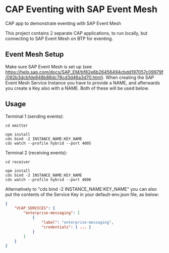 # CAP Eventing with SAP Event Mesh
CAP app to demonstrate eventing with SAP Event Mesh

This project contains 2 separate CAP applications, to run locally, but connecting to SAP Event Mesh on BTP for eventing.

## Event Mesh Setup
Make sure SAP Event Mesh is set up (see https://help.sap.com/docs/SAP_EM/bf82e6b26456494cbdd197057c09979f/082b3dcbfde848b88dc78cd3d46a3d70.html).
When creating the SAP Event Mesh Service Instance you have to provide a NAME, and afterwards you create a Key also with a NAME. Both of these will be used below.


## Usage

Terminal 1 (sending events):
```
cd emitter

npm install
cds bind -2 INSTANCE_NAME:KEY_NAME
cds watch --profile hybrid --port 4005
```

Terminal 2 (receiving events):
```
cd receiver

npm install
cds bind -2 INSTANCE_NAME:KEY_NAME
cds watch --profile hybrid --port 4006
```

Alternatively to "cds bind -2 INSTANCE_NAME:KEY_NAME" you can also put the contents of the Service Key in your default-env.json file, as below:

```json
{
    "VCAP_SERVICES": {
        "enterprise-messaging": [
            {
                "label": "enterprise-messaging",
                "credentials": { ... }
            }
        ]
    }
}
```

